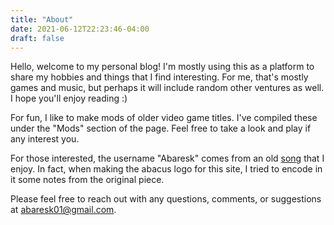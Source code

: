 ```yaml
---
title: "About"
date: 2021-06-12T22:23:46-04:00
draft: false
---
```


Hello, welcome to my personal blog! I'm mostly using this as a platform to share my hobbies and things that I find interesting. For me, that's mostly games and music, but perhaps it will include random other ventures as well. I hope you'll enjoy reading :)

For fun, I like to make mods of older video game titles. I've compiled these under the "Mods" section of the page. Feel free to take a look and play if any interest you.

For those interested, the username "Abaresk" comes from an old [song](https://youtu.be/XMVmQAW0CM8) that I enjoy. In fact, when making the abacus logo for this site, I tried to encode in it some notes from the original piece.

Please feel free to reach out with any questions, comments, or suggestions at abaresk01@gmail.com.
